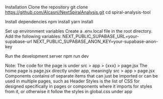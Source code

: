 Installation
Clone the repository
git clone https://github.com/Alcasni/NextSpiralAnalysis.git
cd spiral-analysis-tool


Install dependencies
npm install
yarn install


Set up environment variables
Create a .env.local file in the root directory.
Add the following variables:
NEXT_PUBLIC_SUPABASE_URL=your-supabase-url
NEXT_PUBLIC_SUPABASE_ANON_KEY=your-supabase-anon-key

Run the development server
npm run dev


Note:
The code for the page is under src > app > {xxx} > page.jsx
The home page is page.jsx directly under app, meaningly src > app > page.jsx
Components contains of separate items that can just be imported or can be used in multiple pages, such as Header
Styles is the list of CSS for designed specifically in pages or components where it imports for styles from it, or otherwise it follow the styles in global.css under app
